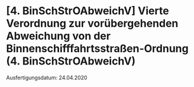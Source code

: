 # [4. BinSchStrOAbweichV] Vierte Verordnung zur vorübergehenden Abweichung von der Binnenschifffahrtsstraßen-Ordnung  (4. BinSchStrOAbweichV)

Ausfertigungsdatum: 24.04.2020

 